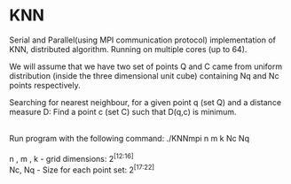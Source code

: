 # KNN
Serial and Parallel(using MPI communication protocol) implementation of KNN, distributed algorithm. Running on multiple cores (up to 64).

We will assume that we have two set of points Q and C  came from uniform distribution (inside the three dimensional unit cube)  containing Nq and Nc points respectively.

Searching for nearest neighbour, for a given point q (set Q) and a distance measure D: Find a point c (set C) such that D(q,c) is minimum.

<br />Run program with the following command:  ./KNNmpi n m k  Nc Nq
<br />
<br />n , m , k - grid dimensions: 2<sup>[12:16]</sup> 
<br />Nc, Nq - Size for each point set: 2<sup>[17:22]</sup>

